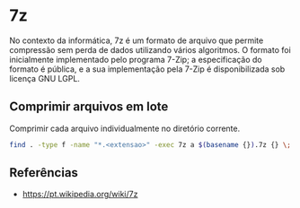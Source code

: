 # 7z

No contexto da informática, 7z é um formato de arquivo que permite compressão sem perda de dados utilizando vários algoritmos. O formato foi inicialmente implementado pelo programa 7-Zip; a especificação do formato é pública, e a sua implementação pela 7-Zip é disponibilizada sob licença GNU LGPL.

## Comprimir arquivos em lote

Comprimir cada arquivo individualmente no diretório corrente.

```bash
find . -type f -name "*.<extensao>" -exec 7z a $(basename {}).7z {} \;
```

## Referências

- <https://pt.wikipedia.org/wiki/7z>